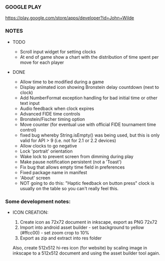 ### GOOGLE PLAY

<https://play.google.com/store/apps/developer?id=John+Wilde>

### NOTES

- TODO
	* Scroll input widget for setting clocks
	* At end of game show a chart with the distribution of time spent per move
	  for each player

- DONE
	* Allow time to be modified during a game
    * Display animated icon showing Bronstein delay countdown (next to clock)
    * Add NumberFormat exception handling for bad initial time or other text input
	* Audio feedback when clock expires
	* Advanced FIDE time controls
	* Bronstein/Fischer timing option
	* Move counter (for eventual use with official FIDE tournament time control)
	* fixed bug whereby String.isEmpty() was being used, but
	  this is only valid for API > 9 (i.e. not for 2.1 or 2.2 devices)
	* Allow clocks to go negative
	* Lock 'portrait' orientation
	* Wake lock to prevent screen from dimming during play
	* Make pause notification persistent (not a 'Toast')
	* Fix bug that allows empty time field in preferences
	* Fixed package name in manifest
	* 'About' screen
	* NOT going to do this: "Haptic feedback on button press" clock is usually on the 
	  table so you can't really feel this.


### Some development notes:

- ICON CREATION:
    1. Create icon as 72x72 document in inkscape, export as PNG 72x72
    2. Import into android asset builder
      - set background to yellow (#ffcc00)
      - set zoom crop to 10%
    3. Export as zip and extract into res folder

    Also, create 512x512 hi-res icon (for website) by scaling image in inkscape 
    to a 512x512 document and using the asset builder tool again.
